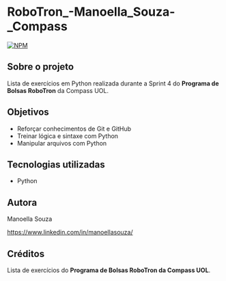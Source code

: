 # RoboTron_-Manoella_Souza-_Compass
[![NPM](https://img.shields.io/npm/l/react)](https://github.com/manoellasouza/RoboTron_-Manoella_Souza-_Compass/blob/main/LICENSE) 

## Sobre o projeto

Lista de exercícios em Python realizada durante a Sprint 4 do **Programa de Bolsas RoboTron** da Compass UOL. 

## Objetivos 
- Reforçar conhecimentos de Git e GitHub 
- Treinar lógica e sintaxe com Python
- Manipular arquivos com Python

## Tecnologias utilizadas
- Python

## Autora

Manoella Souza

https://www.linkedin.com/in/manoellasouza/

## Créditos
Lista de exercícios do **Programa de Bolsas RoboTron da Compass UOL**.

